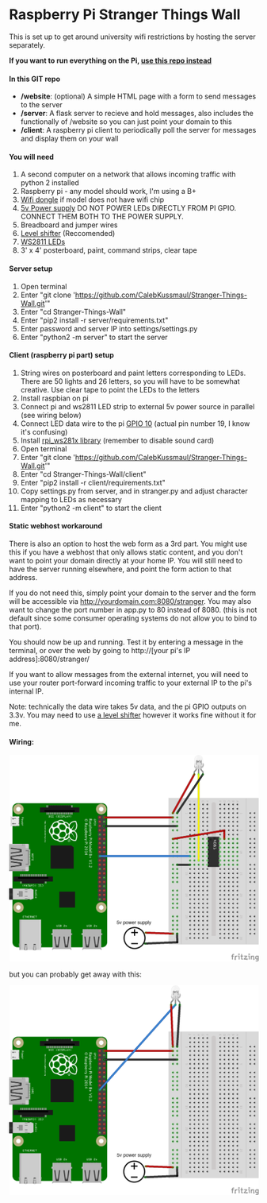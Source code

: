 # Raspberry Pi Stranger Things Wall

This is set up to get around university wifi restrictions by hosting the server separately. 

**If you want to run everything on the Pi, [use this repo instead](https://github.com/CalebKussmaul/Stranger-Things-Integrated)**

#### In this GIT repo 

* **/website**: (optional) A simple HTML page with a form to send messages to the server
* **/server**: A flask server to recieve and hold messages, also includes the functionally of /website so you can just point your domain to this
* **/client**: A raspberry pi client to periodically poll the server for messages and display them on your wall

#### You will need

1. A second computer on a network that allows incoming traffic with python 2 installed
2. Raspberry pi - any model should work, I'm using a B+
3. [Wifi dongle](https://www.amazon.com/gp/product/B003MTTJOY) if model does not have wifi chip
5. [5v Power supply](https://www.amazon.com/gp/product/B00MHV7576/) DO NOT POWER LEDs DIRECTLY FROM PI GPIO. CONNECT THEM BOTH TO THE POWER SUPPLY.
6. Breadboard and jumper wires 
7. [Level shifter](https://www.amazon.com/gp/product/B00XW2L39K/) (Reccomended)
8. [WS2811 LEDs](https://www.amazon.com/gp/product/B01AG923GI/)
9. 3' x 4' posterboard, paint, command strips, clear tape

#### Server setup

1. Open terminal
2. Enter "git clone 'https://github.com/CalebKussmaul/Stranger-Things-Wall.git'"
3. Enter "cd Stranger-Things-Wall"
4. Enter "pip2 install -r server/requirements.txt"
5. Enter password and server IP into settings/settings.py
6. Enter "python2 -m server" to start the server

#### Client (raspberry pi part) setup

1. String wires on posterboard and paint letters corresponding to LEDs. There are 50 lights and 26 letters, so you will have to be somewhat creative. Use clear tape to point the LEDs to the letters
2. Install raspbian on pi
3. Connect pi and ws2811 LED strip to external 5v power source in parallel (see wiring below)
4. Connect LED data wire to the pi [GPIO 10](https://www.raspberrypi-spy.co.uk/wp-content/uploads/2012/06/Raspberry-Pi-GPIO-Layout-Model-B-Plus-rotated-2700x900.png) (actual pin number 19, I know it's confusing)
5. Install [rpi_ws281x library](https://github.com/jgarff/rpi_ws281x) (remember to disable sound card)
6. Open terminal
7. Enter "git clone 'https://github.com/CalebKussmaul/Stranger-Things-Wall.git'"
8. Enter "cd Stranger-Things-Wall/client"
9. Enter "pip2 install -r client/requirements.txt"
10. Copy settings.py from server, and in stranger.py and adjust character mapping to LEDs as necessary
11. Enter "python2 -m client" to start the client


#### Static webhost workaround

There is also an option to host the web form as a 3rd part. You might use this if you have a webhost that only allows static content, and you don't want to point your domain directly at your home IP. You will still need to have the server running elsewhere, and point the form action to that address. 

If you do not need this, simply point your domain to the server and the form will be accessible via http://yourdomain.com:8080/stranger. You may also want to change the port number in app.py to 80 instead of 8080. (this is not default since some consumer operating systems do not allow you to bind to that port). 

You should now be up and running. Test it by entering a message in the terminal, or over the web by going to http://\[your pi's IP address\]:8080/stranger/

If you want to allow messages from the external internet, you will need to use your router port-forward incoming traffic to your external IP to the pi's internal IP.

Note: technically the data wire takes 5v data, and the pi GPIO outputs on 3.3v. You may need to use [a level shifter](https://www.amazon.com/gp/product/B00XW2L39K/) however it works fine without it for me.

#### Wiring:

![Wiring](https://raw.githubusercontent.com/CalebKussmaul/Stranger-Things-Integrated/master/wall%20with%20level%20shifter.png)

but you can probably get away with this:

![Wiring without level shifter](https://github.com/CalebKussmaul/Stranger-Things-Integrated/raw/master/wall%20without%20level%20shifter.png)
